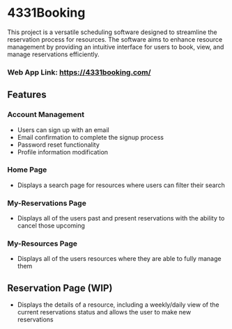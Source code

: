 # 4331Booking

This project is a versatile scheduling software designed to streamline the reservation process for resources. The software aims to enhance resource management by providing an intuitive interface for users to book, view, and manage reservations efficiently.

### Web App Link: https://4331booking.com/

## Features

### Account Management

- Users can sign up with an email
- Email confirmation to complete the signup process
- Password reset functionality
- Profile information modification

### Home Page

- Displays a search page for resources where users can filter their search

### My-Reservations Page

- Displays all of the users past and present reservations with the ability to cancel those upcoming

### My-Resources Page

- Displays all of the users resources where they are able to fully manage them

## Reservation Page (WIP)

- Displays the details of a resource, including a weekly/daily view of the current reservations status and allows the user to make new reservations
